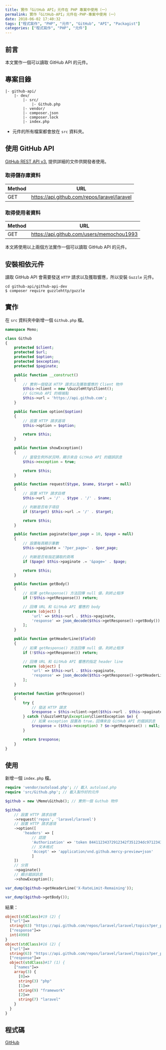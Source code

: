 ```yaml
---
title: 實作「GitHub API」元件在 PHP 專案中使用（一）
permalink: 實作「GitHub-API」元件在-PHP-專案中使用（一）
date: 2018-06-02 17:40:32
tags: ["程式寫作", "PHP", "元件", "GitHub", "API", "Packagist"]
categories: ["程式寫作", "PHP", "元件"]
---
```


## 前言

本文實作一個可以讀取 GitHub API 的元件。

## 專案目錄

```
|- github-api/
    |- dev/
        |- src/
            |- Github.php
        |- vendor/
        |- composer.json
        |- composer.lock
        |- index.php

```

- 元件的所有檔案都會放在 `src` 資料夾。

## 使用 GitHub API

[GitHub REST API v3.](https://developer.github.com/v3/) 提供詳細的文件供開發者使用。

### 取得儲存庫資料

| Method | URL                                          |
| ------ | -------------------------------------------- |
| GET    | <https://api.github.com/repos/laravel/laravel> |

### 取得使用者資料

| Method | URL                                       |
| ------ | ----------------------------------------- |
| GET    | <https://api.github.com/users/memochou1993> |

本文將使用以上兩個方法實作一個可以讀取 GitHub API 的元件。

## 安裝相依元件

讀取 GitHub API 會需要發送 `HTTP` 請求以及獲取響應，所以安裝 `Guzzle` 元件。

```CMD
cd github-api/github-api-dev
$ composer require guzzlehttp/guzzle
```

## 實作

在 `src` 資料夾中新增一個 `Github.php` 檔。

```PHP
namespace Memo;

class Github
{
    protected $client;
    protected $url;
    protected $option;
    protected $exception;
    protected $paginate;

    public function __construct()
    {
        // 實例一個發送 HTTP 請求以及獲取響應的 Client 物件
        $this->client = new \GuzzleHttp\Client();
        // GitHub API 的根端點
        $this->url = 'https://api.github.com';
    }

    public function option($option)
    {
        // 設置 HTTP 請求選項
        $this->option = $option;

        return $this;
    }

    public function showException()
    {
        // 當發生例外狀況時，顯示來自 GitHub API 的錯誤訊息
        $this->exception = true;

        return $this;
    }

    public function request($type, $name, $target = null)
    {
        // 設置 HTTP 請求目標
        $this->url .= '/' . $type . '/' . $name;

        // 判斷是否有子項目
        if ($target) $this->url .= '/' . $target;

        return $this;
    }

    public function paginate($per_page = 10, $page = null)
    {
        // 設置每頁顯示筆數
        $this->paginate = '?per_page=' . $per_page;

        // 判斷是否有指定讀取的頁瑪
        if ($page) $this->paginate .= '&page=' . $page;

        return $this;
    }

    public function getBody()
    {
        // 如果 getResponse() 方法回傳 null 値，則終止程序
        if (!$this->getResponse()) return;

        // 回傳 URL 和 GitHub API 響應的 body
        return (object) [
            'url' => $this->url . $this->paginate,
            'response' => json_decode($this->getResponse()->getBody())
        ];
    }

    public function getHeaderLine($field)
    {
        // 如果 getResponse() 方法回傳 null 値，則終止程序
        if (!$this->getResponse()) return;

        // 回傳 URL 和 GitHub API 響應的指定 header line
        return (object) [
            'url' => $this->url . $this->paginate,
            'response' => json_decode($this->getResponse()->getHeaderLine($field))
        ];
    }

    protected function getResponse()
    {
        try {
            // 發送 HTTP 請求
            $response = $this->client->get($this->url . $this->paginate, $this->option);
        } catch (\GuzzleHttp\Exception\ClientException $e) {
            // 如果 exception 設置為 true，回傳來自 GitHub API 的錯誤訊息
            $response = ($this->exception) ? $e->getResponse() : null;
        }

        return $response;
    }
}
```

## 使用

新增一個 `index.php` 檔。

```PHP
require 'vendor/autoload.php'; // 載入 autoload.php
require 'src/Github.php'; // 載入製作好的元件

$github = new \Memo\Github(); // 實例一個 Guthub 物件

$github
    // 設置 HTTP 請求目標
    ->request('repos', 'laravel/laravel')
    // 設置 HTTP 請求選項
    ->option([
        'headers' => [
            // 認證
            'Authorization' => 'token 84411234372912342f351234dc9712343b301234',
            // 文本格式
            'Accept' => 'application/vnd.github.mercy-preview+json'
            ]
    ])
    // 分頁
    ->paginate()
    // 顯示錯誤訊息
    ->showException();

var_dump($github->getHeaderLine('X-RateLimit-Remaining'));

var_dump($github->getBody());
```

結果：

```PHP
object(stdClass)#19 (2) {
  ["url"]=>
  string(63) "https://api.github.com/repos/laravel/laravel/topics?per_page=10"
  ["response"]=>
  int(4990)
}
object(stdClass)#16 (2) {
  ["url"]=>
  string(63) "https://api.github.com/repos/laravel/laravel/topics?per_page=10"
  ["response"]=>
  object(stdClass)#17 (1) {
    ["names"]=>
    array(3) {
      [0]=>
      string(3) "php"
      [1]=>
      string(9) "framework"
      [2]=>
      string(7) "laravel"
    }
  }
}
```

## 程式碼

[GitHub](https://github.com/memochou1993/github-api)
